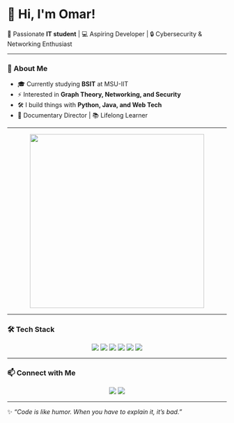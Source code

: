 # 👋 Hi, I'm Omar!  

🚀 Passionate **IT student** | 💻 Aspiring Developer | 🔒 Cybersecurity & Networking Enthusiast  

---

### 🌟 About Me  
- 🎓 Currently studying **BSIT** at MSU-IIT  
- ⚡ Interested in **Graph Theory, Networking, and Security**  
- 🛠️ I build things with **Python, Java, and Web Tech**  
- 🎥 Documentary Director | 📚 Lifelong Learner  

---

<p align="center">
  <img src="https://media.giphy.com/media/qgQUggAC3Pfv687qPC/giphy.gif" width="400">
</p>

---

### 🛠️ Tech Stack  
<p align="center">
  <img src="https://img.shields.io/badge/Python-3670A0?style=for-the-badge&logo=python&logoColor=ffdd54"/>
  <img src="https://img.shields.io/badge/Java-ED8B00?style=for-the-badge&logo=java&logoColor=white"/>
  <img src="https://img.shields.io/badge/C-00599C?style=for-the-badge&logo=c&logoColor=white"/>
  <img src="https://img.shields.io/badge/JavaScript-323330?style=for-the-badge&logo=javascript&logoColor=F7DF1E"/>
  <img src="https://img.shields.io/badge/HTML5-E34F26?style=for-the-badge&logo=html5&logoColor=white"/>
  <img src="https://img.shields.io/badge/CSS3-1572B6?style=for-the-badge&logo=css3&logoColor=white"/>
</p>

---

### 📫 Connect with Me  
<p align="center">
  <a href="https://www.linkedin.com/"><img src="https://img.shields.io/badge/LinkedIn-blue?style=for-the-badge&logo=linkedin"/></a>
  <a href="mailto:your@email.com"><img src="https://img.shields.io/badge/Gmail-red?style=for-the-badge&logo=gmail&logoColor=white"/></a>
</p>

---

✨ *“Code is like humor. When you have to explain it, it’s bad.”*  
